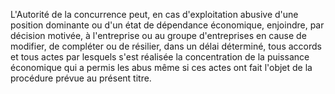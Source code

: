 L'Autorité de la concurrence peut, en cas d'exploitation abusive d'une position dominante ou d'un état de dépendance économique, enjoindre, par décision motivée, à l'entreprise ou au groupe d'entreprises en cause de modifier, de compléter ou de résilier, dans un délai déterminé, tous accords et tous actes par lesquels s'est réalisée la concentration de la puissance économique qui a permis les abus même si ces actes ont fait l'objet de la procédure prévue au présent titre.


  

  
